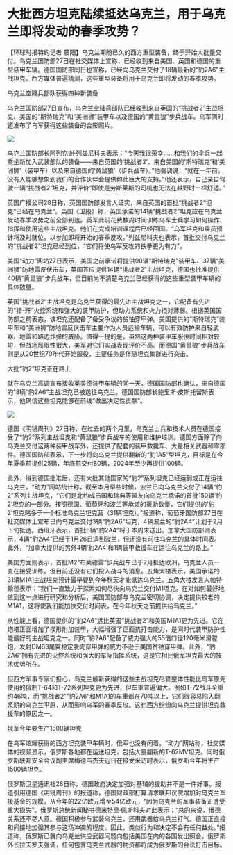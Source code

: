 # 大批西方坦克陆续抵达乌克兰，用于乌克兰即将发动的春季攻势？

【环球时报特约记者
晨阳】乌克兰期盼已久的西方重型装备，终于开始大批量交付。乌克兰国防部27日在社交媒体上宣称，已经收到来自美国、英国和德国的重型装甲车辆。德国国防部同日也宣称，已经向乌克兰交付了18辆最新的“豹2A6”主战坦克。西方媒体普遍猜测，这些重型装备将用于乌克兰即将发动的春季攻势。

乌克兰空降兵部队获得四种新装备

乌克兰国防部27日宣布，乌克兰空降兵部队已经收到来自英国的“挑战者2”主战坦克、美国的“斯特瑞克”和“美洲狮”装甲车以及德国的“黄鼠狼”步兵战车。乌军同时还发布了乌军获得这些装备的合影照片。

![](https://inews.gtimg.com/news_bt/Osq2CkN3eATwTwWuIRn-B49_WqzJgZlFGgmy8D-_CN0RQAA/1000)

乌克兰国防部长阿列克谢·列兹尼科夫表示：“今天我很荣幸……和我们的伞兵一起乘坐新加入武装部队的装备——来自英国的‘挑战者2’、来自美国的‘斯特瑞克’和‘美洲狮’（装甲车）以及来自德国的‘黄鼠狼’（步兵战车）。”他强调说，“就在一年前，没有人能够想象到我们的合作伙伴会提供如此巨大的支持。”他还表示，自己亲自驾驶一辆“挑战者2”坦克，并评价“即使是劳斯莱斯的司机也无法在越野时一样舒适。”

英国广播公司28日称，英国国防部发言人证实，来自英国的首批“挑战者2”坦克“已经在乌克兰”。英国《卫报》称，英国承诺的14辆“挑战者2”坦克应在乌克兰发动春季攻势之前全部到达。英军此前花费数周时间训练乌军士兵学习如何操作、指挥和使用这些主战坦克。他们在完成培训课程后已经回国。“乌军坦克和乘员预计将及时就位，以参加即将开始的春季反攻。”列兹尼科夫也表示，首批交付乌克兰的“挑战者2”坦克已经到位，“它们将使乌军反攻的铁拳更为有力”。

美国“动力”网站27日表示，美国之前承诺将提供90辆“斯特瑞克”装甲车、37辆“美洲狮”防地雷反伏击车，英国答应提供14辆“挑战者2”主战坦克，德国也批准提供40辆“黄鼠狼”步兵战车，但目前尚不清楚乌克兰已经获得的这些重型装甲车辆的具体数量。

英国“挑战者2”主战坦克是乌克兰获得的最先进主战坦克之一，它配备有先进的“猎-歼”火控系统和强大的装甲防护，但动力系统和火力相对薄弱。根据英国国防部之前表态，该坦克还配备了备受争议的贫铀穿甲弹。美国提供的“斯特瑞克”装甲车和“美洲狮”防地雷反伏击车主要作为人员运输车辆，可以有效防护来自轻武器、地雷和路边炸弹的威胁。值得一提的是，虽然这两种装甲车服役时间相对较短，但战场局限性很大，美军对它们实战表现评价不高。而德国“黄鼠狼”步兵战车则是从20世纪70年代开始服役，主要任务是伴随坦克集群进行突击。

大批“豹2”坦克正在路上

就在乌克兰高调宣布接收英美德装甲车辆的同一天，德国国防部也确认，来自德国的18辆“豹2A6”主战坦克已被送往乌克兰。德国国防部长鲍里斯·皮斯托留斯表示，他确信这些坦克能够在前线“做出决定性贡献”。

![](https://inews.gtimg.com/news_bt/O2A-4zRAhN6USQZK0hgWI66PYKk9h7EqWAGULQuwJZL78AA/1000)

德国《明镜周刊》27日称，在过去的两个月里，乌克兰士兵和技术人员在德国接受了“豹2”系列主战坦克和“黄鼠狼”步兵战车的使用和维护培训。德国方面除了向乌克兰交付这两种装甲战车外，还提供了配套的装甲救援车、大量相关武器和零部件。德国国防部表示，下一步将向乌克兰提供翻新的“豹1A5”型坦克，目标是在今年夏季前提供25辆，年底前交付80辆，2024年至少再提供100辆。

此外，得到德国批准后，还有大批其他国家的“豹2”系列坦克已经运到或正在运往乌克兰。“动力”网站统计称，截至本月早些时候，波兰已向乌克兰交付了14辆“豹2”系列主战坦克，“它们是北约成员国和瑞典等盟友向乌克兰承诺的首批150辆‘豹2’坦克的一部分。按照德国、葡萄牙和波兰等承诺的援助数量，它们提供的‘豹2’坦克略多于一个标准乌克兰坦克营（31辆坦克）。”报道称，葡萄牙国防部27日在社交媒体上宣布已向乌克兰交付3辆“豹2A6”坦克，4辆波兰的“豹2A4”计划于2月下旬抵达。西班牙表示，首批6辆“豹2A4”将于本周末送出。加拿大国防部则表示，4辆“豹2A4”已经于1月26日运到波兰，但还没有前往乌克兰的具体时间表。此外，“加拿大提供的另外4辆‘豹2A4’和1辆装甲救援车在运往乌克兰的路上。”

美国方面则表示，首批M2“布莱德雷”步兵战车已于2月抵达欧洲，乌克兰人员一直在接受训练，但目前还没有它们投入战斗的消息。五角大楼表示，美国承诺的31辆M1A1主战坦克预计最早要到今年秋天才能抵达乌克兰。五角大楼发言人帕特·赖德表示：“我们一直致力于探索如何尽快向乌克兰交付M1坦克。在对如何最好地做到这一点进行研究和分析后，美国国防部与乌克兰密切协调，决定提供较老的M1A1，这将使我们能加快交付时间表，在今年秋天之前提供给乌克兰。”

从性能上看，德国提供的“豹2A6”远比英国“挑战者2”和美国M1A1更为先进。它在炮塔正面增加了楔形附加装甲，大幅增强了正面抗打击能力，是同时代装甲防护性能最好的主战坦克之一。同时“豹2A6”配备了威力强大的55倍口径120毫米滑膛炮，发射DM63尾翼稳定脱壳穿甲弹的威力不逊于美国贫铀穿甲弹。此外，“豹2A6”拥有先进的火控系统和强大的车际指挥系统，这是它相比俄军坦克最大的技术优势所在。

但西方军事专家们担心，乌克兰最新获得的这些主战坦克尽管整体性能比乌军原先使用的俄制T-64和T-72系列坦克更为先进，但车重普遍偏大。例如T-72战斗全重约46吨，而“挑战者2”“豹2A6”和M1A1的车重都在70吨以上，它们很容易陷入翻浆期的乌克兰平原，从而影响乌军的春季反攻。这也西方纷纷向乌克兰提供坦克救援车的原因之一。

俄军今年要生产1500辆坦克

在乌军炫耀获得的西方坦克装甲车辆时，俄军也没有闲着。“动力”网站称，社交媒体的视频显示，俄罗斯各地都在运送坦克，包括大量翻新的T-62MV坦克。同时俄罗斯联邦安全会议副主席梅德韦杰夫近日在接受采访时表示，俄罗斯今年将生产1500辆坦克。

俄罗斯卫星通讯社28日称，德国政府决定加强对基辅的援助并不是一件好事。报道引用德国《明镜周刊》的报道称，德国财政部打算请求联邦议院增加对乌克兰军援基金的规模，从今年的22亿欧元增至54亿欧元，“因为乌克兰的军事装备正遭受重大损失”。俄罗斯总统新闻秘书德米特里·佩斯科夫对此表示：“总的来说，俄德关系还不尽人意。德国积极参与武装乌克兰，还用武器给乌克兰打气。德国正直接和间接地加强其参与这场冲突的程度。因此，类似行为和决定不会有任何益处。”报道称，俄罗斯已就向乌克兰供应武器问题向包括美国在内的各国发出照会。俄罗斯外长拉夫罗夫强调，任何包含乌克兰武器的物资都将成为俄罗斯的合法打击目标。

